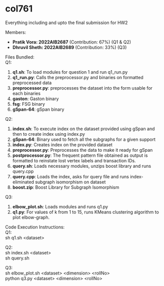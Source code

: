 # col761
Everything including and upto the final submission for HW2<br>

Members:<br>
* **Pratik Vora: 2022AIB2687** (Contribution: 67%) (Q1 & Q2)
* **Dhruvil Sheth: 2022AIB2689** (Contribution: 33%) (Q3)

Files Bundled:<br>
Q1:<br> 
1. **q1.sh**: To load modules for question 1 and run q1_run.py
2. **q1_run.py**: Calls the preprocessor.py and binaries on formatted preprocessed data
3. **preprocessor.py**: preprocesses the dataset into the form usable for each binaries
4. **gaston**: Gaston binary
5. **fsg**: FSG binary
6. **gSpan-64**: gSpan binary

Q2:<br>
1. **index.sh**: To execute index on the dataset provided using gSpan and then to create index using index.py
2. **gSpan-64**: Binary used to fetch all the subgraphs for a given support
3. **index.py**: Creates index on the provided dataset
4. **preprocessor.py**: Preprocesses the data to make it ready for gSpan
5. **postprocessor.py**: The frequent pattern file obtained as output is formatted to reinstate lost vertex labels and transaction IDs.
6. **query.sh**: Loads necessary modules, unzips boost library and runs query.cpp
7. **query.cpp**: Loads the index, asks for query file and runs index-eliminated subgraph isomorphism on dataset
8. **boost.zip**: Boost Library for Subgraph Isomorphism

Q3:<br>
1. **elbow_plot.sh**: Loads modules and runs q1.py
2. **q1.py**: For values of k from 1 to 15, runs KMeans clustering algorithm to plot elbow-graph.

Code Execution Instructions:<br>
Q1:<br>
sh q1.sh \<dataset\><br>

Q2:<br>
sh index.sh \<dataset\><br>
sh query.sh<br>

Q3: <br>
sh elbow_plot.sh \<dataset\> \<dimension\> \<rollNo\><br>
python q3.py \<dataset\> \<dimension\> \<rollNo\><br>
